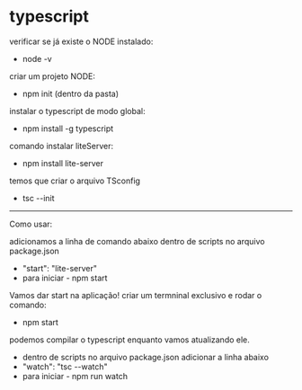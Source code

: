 # typescript

verificar se já existe o NODE instalado:
* node -v

criar um projeto NODE:
* npm init (dentro da pasta)

instalar o typescript de modo global:
* npm install -g typescript

comando instalar liteServer:
* npm install lite-server

temos que criar o arquivo TSconfig
* tsc --init

-------
Como usar:

adicionamos a linha de comando abaixo dentro de scripts no arquivo package.json
* "start": "lite-server"
* para iniciar - npm start

Vamos dar start na aplicação!
criar um termninal exclusivo e rodar o comando:
* npm start

podemos compilar o typescript enquanto vamos atualizando ele.
* dentro de scripts no arquivo package.json adicionar a linha abaixo
* "watch": "tsc --watch"
* para iniciar - npm run watch



